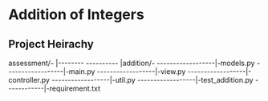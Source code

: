# Addition of Integers

## Project Heirachy
assessment/-
|--------
---------- |addition/-
------------------|-models.py
------------------|-main.py
------------------|-view.py
------------------|-controller.py
------------------|-util.py
------------------|-test_addition.py
------------|-requirement.txt
